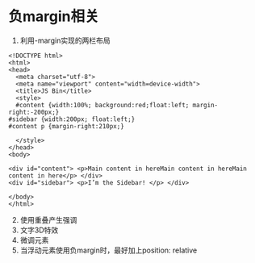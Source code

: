 # 负margin相关

1. 利用-margin实现的两栏布局
```
<!DOCTYPE html>
<html>
<head>
  <meta charset="utf-8">
  <meta name="viewport" content="width=device-width">
  <title>JS Bin</title>
  <style>
  #content {width:100%; background:red;float:left; margin-right:-200px;}
#sidebar {width:200px; float:left;}	
#content p {margin-right:210px;}

  </style>
</head>
<body>
  
<div id="content"> <p>Main content in hereMain content in hereMain content in here</p> </div> 
<div id="sidebar"> <p>I’m the Sidebar! </p> </div>	

</body>
</html>
```
2. 使用重叠产生强调
3. 文字3D特效
4. 微调元素
5. 当浮动元素使用负margin时，最好加上position: relative